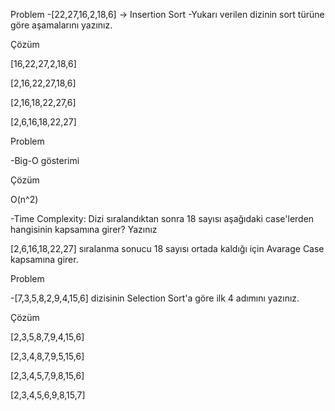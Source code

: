 

Problem
-[22,27,16,2,18,6] -> Insertion Sort
-Yukarı verilen dizinin sort türüne göre aşamalarını yazınız.

Çözüm

[16,22,27,2,18,6]  

[2,16,22,27,18,6] 

[2,16,18,22,27,6] 

[2,6,16,18,22,27]

Problem

-Big-O gösterimi

Çözüm

O(n^2)

-Time Complexity: Dizi sıralandıktan sonra 18 sayısı aşağıdaki case'lerden hangisinin kapsamına girer? Yazınız

[2,6,16,18,22,27] sıralanma sonucu 18 sayısı ortada kaldığı için Avarage Case kapsamına girer.




Problem 

-[7,3,5,8,2,9,4,15,6] dizisinin Selection Sort'a göre ilk 4 adımını yazınız.

Çözüm

[2,3,5,8,7,9,4,15,6]  

[2,3,4,8,7,9,5,15,6] 

[2,3,4,5,7,9,8,15,6] 

[2,3,4,5,6,9,8,15,7] 
